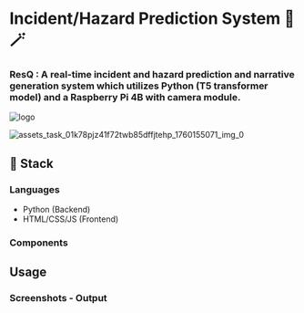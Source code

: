 # Incident/Hazard Prediction System 🚧 🪄

### ResQ : A real-time incident and hazard prediction and narrative generation system which utilizes Python (T5 transformer model) and a Raspberry Pi 4B with camera module.

![logo](https://github.com/user-attachments/assets/da6cdbd8-4140-4ca9-b681-c9625355719a)

![assets_task_01k78pjz41f72twb85dffjtehp_1760155071_img_0](https://github.com/user-attachments/assets/231fc30a-cb35-463f-8c6d-10e76855fcbe)

## 🚀 Stack

### Languages
- Python (Backend)
- HTML/CSS/JS (Frontend)

### Components




## Usage

### Screenshots - Output

